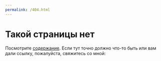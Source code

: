 ```yaml
---
permalink: /404.html
---
```


# Такой страницы нет

Посмотрите [содержание](/readme.md). Если тут точно должно что-то быть или вам дали ссылку, пожалуйста, свяжитесь со мной:
